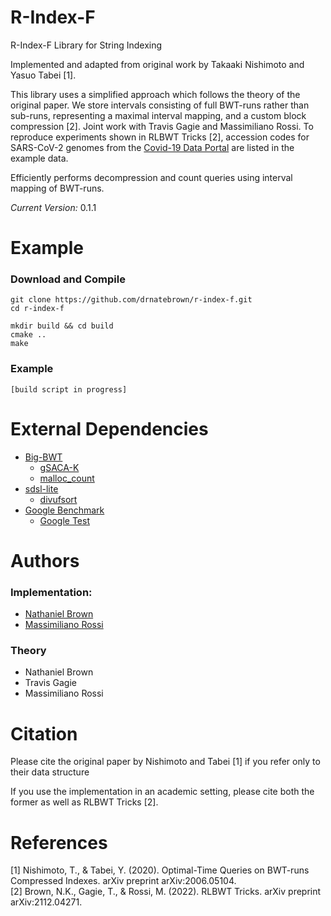 # R-Index-F
<!--- ```console
  ____            ___           _                     _____ 
 |  _ \          |_ _|_ __   __| | _____  __         |  ___|
 | |_) |  _____   | || '_ \ / _` |/ _ \ \/ /  _____  | |_   
 |  _ <  |_____|  | || | | | (_| |  __/>  <  |_____| |  _|  
 |_| \_\         |___|_| |_|\__,_|\___/_/\_\         |_|    
                                                            
```
-->

R-Index-F Library for String Indexing

Implemented and adapted from original work by Takaaki Nishimoto and Yasuo Tabei [1].

This library uses a simplified approach which follows the theory of the original paper. We store intervals consisting of full BWT-runs rather than sub-runs, representing a maximal interval mapping, and a custom block compression [2]. Joint work with Travis Gagie and Massimiliano Rossi. To reproduce experiments shown in RLBWT Tricks [2], accession codes for SARS-CoV-2 genomes from the [Covid-19 Data Portal](https://www.covid19dataportal.org/) are listed in the example data.

Efficiently performs decompression and count queries using interval mapping of BWT-runs.

*Current Version:* 0.1.1

# Example
### Download and Compile

```console
git clone https://github.com/drnatebrown/r-index-f.git
cd r-index-f

mkdir build && cd build
cmake ..
make
```

### Example

```console
[build script in progress]
```

# External Dependencies

* [Big-BWT](https://github.com/alshai/Big-BWT.git)
    * [gSACA-K](https://github.com/felipelouza/gsa-is.git)
    * [malloc_count](https://github.com/bingmann/malloc_count)
* [sdsl-lite](https://github.com/simongog/sdsl-lite)
    * [divufsort](https://github.com/simongog/libdivsufsort) 
* [Google Benchmark](https://github.com/google/benchmark.git)
    * [Google Test](https://github.com/google/googletest)

# Authors

### Implementation:

* [Nathaniel Brown](https://github.com/oma219)
* [Massimiliano Rossi](https://github.com/maxrossi91)

### Theory
* Nathaniel Brown
* Travis Gagie
* Massimiliano Rossi

# Citation
Please cite the original paper by Nishimoto and Tabei [1] if you refer only to their data structure

If you use the implementation in an academic setting, please cite both the former as well as RLBWT Tricks [2].
 
# References

[1] Nishimoto, T., & Tabei, Y. (2020). Optimal-Time Queries on BWT-runs Compressed Indexes. arXiv preprint arXiv:2006.05104.  
[2] Brown, N.K., Gagie, T., & Rossi, M. (2022). RLBWT Tricks. arXiv preprint arXiv:2112.04271.
